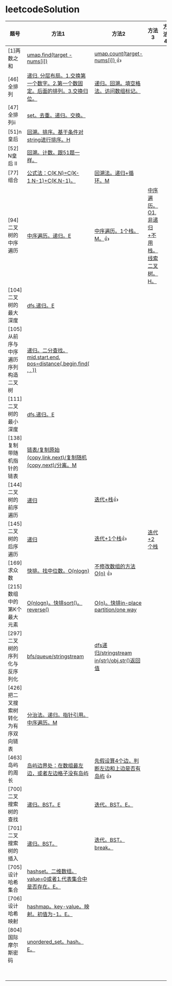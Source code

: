 # leetcodeSolution
| 题号                                 | 方法1                                                        | 方法2                                                        | 方法3                                                        | 方法4 |
| ------------------------------------ | ------------------------------------------------------------ | ------------------------------------------------------------ | ------------------------------------------------------------ | ----- |
| [1]两数之和                          | [umap.find(target - nums[i])](https://github.com/hoshinotsuki/leetcodeSolution/blob/master/1.two-sum.0.cpp) | [umap.count(target-nums[i]) ](https://github.com/hoshinotsuki/leetcodeSolution/blob/master/1.two-sum.1.cpp)👍 |                                                              |       |
| [46]全排列                           | [递归. 分层布局。1.交换第一个数字。2.第一个数固定。后面的排列。3.交换归位。 ](https://github.com/hoshinotsuki/leetcodeSolution/blob/master/46.%E5%85%A8%E6%8E%92%E5%88%97.cpp) | [递归。回溯。填空格法。访问数组标记。](https://github.com/hoshinotsuki/leetcodeSolution/blob/master/46.%E5%85%A8%E6%8E%92%E5%88%97.0.cpp) |                                                              |       |
| [47]全排列ii                         | [set。去重。递归。交换。](https://github.com/hoshinotsuki/leetcodeSolution/blob/master/47.%E5%85%A8%E6%8E%92%E5%88%97-ii.cpp) |                                                              |                                                              |       |
| [51]n皇后                            | [回溯。排序。基于条件对string进行排序。H](https://github.com/hoshinotsuki/leetcodeSolution/blob/master/51.n%E7%9A%87%E5%90%8E.cpp) |                                                              |                                                              |       |
| [52] N皇后 II                        | [回溯。计数。跟51题一样。](https://github.com/hoshinotsuki/leetcodeSolution/blob/master/52.n%E7%9A%87%E5%90%8E-ii.cpp) |                                                              |                                                              |       |
| [77] 组合                            | [公式法：C(K,N)=C(K-1,N-1)+C(K,N-1)。](https://github.com/hoshinotsuki/leetcodeSolution/blob/master/77.%E7%BB%84%E5%90%88.0.cpp) | [回溯法。递归+循环。M](https://github.com/hoshinotsuki/leetcodeSolution/blob/master/77.%E7%BB%84%E5%90%88.cpp) |                                                              |       |
| [94] 二叉树的中序遍历                | [中序遍历。递归。E](https://github.com/hoshinotsuki/leetcodeSolution/blob/master/94.binary-tree-inorder-traversal.cpp) | [中序遍历。1个栈。M。](https://github.com/hoshinotsuki/leetcodeSolution/blob/master/94.binary-tree-inorder-traversal.0.cpp)👍 | [中序遍历。O1,非递归+不用栈。线索二叉树。H。](https://github.com/hoshinotsuki/leetcodeSolution/blob/master/94.binary-tree-inorder-traversal.1.cpp) |       |
| [104] 二叉树的最大深度               | [dfs.递归。E](https://github.com/hoshinotsuki/leetcodeSolution/blob/master/104.maximum-depth-of-binary-tree.cpp) |                                                              |                                                              |       |
| [105] 从前序与中序遍历序列构造二叉树 | [递归。二分查找。mid.start.end. pos=distance(.begin,find( , , ))](https://github.com/hoshinotsuki/leetcodeSolution/blob/master/105.construct-binary-tree-from-preorder-and-inorder-traversal.cpp) |                                                              |                                                              |       |
| [111] 二叉树的最小深度               | [dfs.递归。E](https://github.com/hoshinotsuki/leetcodeSolution/blob/master/111.minimum-depth-of-binary-tree.cpp) |                                                              |                                                              |       |
| [138] 复制带随机指针的链表           | [链表/复制原始(copy,link,next)/复制随机(copy,next)/分离。M](https://github.com/hoshinotsuki/leetcodeSolution/blob/master/138.copy-list-with-random-pointer.cpp) |                                                              |                                                              |       |
| [144] 二叉树的前序遍历               | [递归](https://github.com/hoshinotsuki/leetcodeSolution/blob/master/144.binary-tree-preorder-traversal.cpp) | [迭代+栈](https://github.com/hoshinotsuki/leetcodeSolution/blob/master/144.binary-tree-preorder-traversal.0.cpp)👍 |                                                              |       |
| [145] 二叉树的后序遍历               | [递归](https://github.com/hoshinotsuki/leetcodeSolution/blob/master/145.binary-tree-postorder-traversal.cpp) | [迭代+1个栈](https://github.com/hoshinotsuki/leetcodeSolution/blob/master/145.binary-tree-postorder-traversal.0.cpp)👍 | [迭代+2个栈](https://github.com/hoshinotsuki/leetcodeSolution/blob/master/145.binary-tree-postorder-traversal.1.cpp) |       |
| [169] 求众数                         | [快排。找中位数。O(nlogn)](https://github.com/hoshinotsuki/leetcodeSolution/blob/master/169.%E6%B1%82%E4%BC%97%E6%95%B0.0.cpp) | [不修改数组的方法O(n)](https://github.com/hoshinotsuki/leetcodeSolution/blob/master/169.%E6%B1%82%E4%BC%97%E6%95%B0.cpp) 👍 |                                                              |       |
| [215] 数组中的第K个最大元素          | [O(nlogn)。快排sort()。reverse()](https://github.com/hoshinotsuki/leetcodeSolution/blob/master/215.%E6%95%B0%E7%BB%84%E4%B8%AD%E7%9A%84%E7%AC%ACk%E4%B8%AA%E6%9C%80%E5%A4%A7%E5%85%83%E7%B4%A0.cpp) |  [O(n)。快排in-place partition/one way](https://github.com/hoshinotsuki/leetcodeSolution/blob/master/215.%E6%95%B0%E7%BB%84%E4%B8%AD%E7%9A%84%E7%AC%ACk%E4%B8%AA%E6%9C%80%E5%A4%A7%E5%85%83%E7%B4%A02.cpp)                                                            |                                                              |       |
| [297] 二叉树的序列化与反序列化       | [bfs/queue/stringstream](https://github.com/hoshinotsuki/leetcodeSolution/blob/master/297.serialize-and-deserialize-binary-tree.0.cpp) | [dfs递归/stringstream in(str)/obj.str()返回值](https://github.com/hoshinotsuki/leetcodeSolution/blob/master/297.serialize-and-deserialize-binary-tree.cpp) |                                                              |       |
| [426]把二叉搜索树转化为有序双向链表  | [分治法。递归。指针引用。中序遍历。M](https://github.com/hoshinotsuki/leetcodeSolution/blob/master/426.Convert%20Binary%20Search%20Tree%20to%20Sorted%20Doubly%20Linked%20List%20.cpp) |                                                              |                                                              |       |
| [463] 岛屿的周长                     | [岛屿边界处：在数组最左边，或者左边格子没有岛屿](https://github.com/hoshinotsuki/leetcodeSolution/blob/master/463.%E5%B2%9B%E5%B1%BF%E7%9A%84%E5%91%A8%E9%95%BF.cpp) | [先假设算4个边，判断左边和上边是否有岛屿](https://github.com/hoshinotsuki/leetcodeSolution/blob/master/463.island-perimeter.cpp) 👍 |                                                              |       |
| [700] 二叉搜索树的查找               | [递归。BST。E](https://github.com/hoshinotsuki/leetcodeSolution/blob/master/700.search-in-a-binary-search-tree.cpp) | [迭代。BST。E。](https://github.com/hoshinotsuki/leetcodeSolution/blob/master/700.search-in-a-binary-search-tree.0.cpp) |                                                              |       |
| [701] 二叉搜索树的插入               | [递归。BST。](https://github.com/hoshinotsuki/leetcodeSolution/blob/master/701.insert-into-a-binary-search-tree.cpp) | [迭代。BST。break。](https://github.com/hoshinotsuki/leetcodeSolution/blob/master/701.insert-into-a-binary-search-tree.0.cpp) |                                                              |       |
| [705] 设计哈希集合                   | [ hashset。二维数组。value=0或者1.代表集合中是否存在。E。](https://github.com/hoshinotsuki/leetcodeSolution/blob/master/705.design-hashset.cpp) |                                                              |                                                              |       |
| [706] 设计哈希映射                   | [hashmap。key-value。映射。初值为-1。E。](https://github.com/hoshinotsuki/leetcodeSolution/blob/master/706.design-hashmap.cpp) |                                                              |                                                              |       |
| [804] 国际摩尔斯密码                 | [ unordered_set。hash。E。](https://github.com/hoshinotsuki/leetcodeSolution/blob/master/804.unique-morse-code-words.cpp) |                                                              |                                                              |       |
|                                      |                                                              |                                                              |                                                              |       |
|                                      |                                                              |                                                              |                                                              |       |
|                                      |                                                              |                                                              |                                                              |       |
|                                      |                                                              |                                                              |                                                              |       |
|                                      |                                                              |                                                              |                                                              |       |
|                                      |                                                              |                                                              |                                                              |       |
|                                      |                                                              |                                                              |                                                              |       |
|                                      |                                                              |                                                              |                                                              |       |
